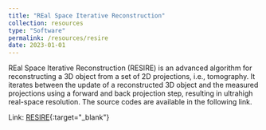 ```yaml
---
title: "REal Space Iterative Reconstruction"
collection: resources
type: "Software"
permalink: /resources/resire
date: 2023-01-01
---
```


REal Space Iterative Reconstruction (RESIRE) is an advanced algorithm for reconstructing a 3D object from a set of 2D projections, i.e., tomography.
It iterates between the update of a reconstructed 3D object and the measured projections using a forward and back projection step, resulting in ultrahigh real-space resolution.
The source codes are available in the following link.

Link: [RESIRE](https://zenodo.org/records/7819857){:target="_blank"}
